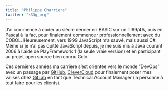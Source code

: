 ```yaml
---
title: "Philippe Charriere"
twitter: "k33g_org"
---
```


J’ai commencé à coder au siècle dernier en BASIC sur un TI99/4A, puis en
Pascal à la fac, pour finalement commencer professionnellement avec du
COBOL. Heureusement, vers 1999 JavaScript m’a sauvé, mais aussi C#. Même
si je n’ai pas quitté JavaScript depuis, je me suis mis à Java courant
2006 à l’aide de PlayFramework 1 (la seule vraie version) et en
participant au projet open source bien connu Golo.

Ces dernières années ma carrière s’est orientée vers le monde “DevOps”
avec un passage par [GitHub](https://github.com/),
[CleverCloud](https://www.clever-cloud.com/fr/) pour finalement poser
mes valises chez [GitLab](https://about.gitlab.com/) en tant que
Technical Account Manager (la personne à tout faire pour les clients).
